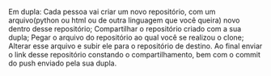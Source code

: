 Em dupla:
Cada pessoa vai criar um novo repositório, com um arquivo(python ou html ou de outra linguagem que você queira) novo dentro desse repositório;
Compartilhar o repositório criado com a sua dupla;
Pegar o arquivo do repositório ao qual você se realizou o clone;
Alterar esse arquivo e subir ele para o repositório de destino.
Ao final enviar o link desse repositório constando o compartilhamento, bem com o commit do push enviado pela sua dupla.
